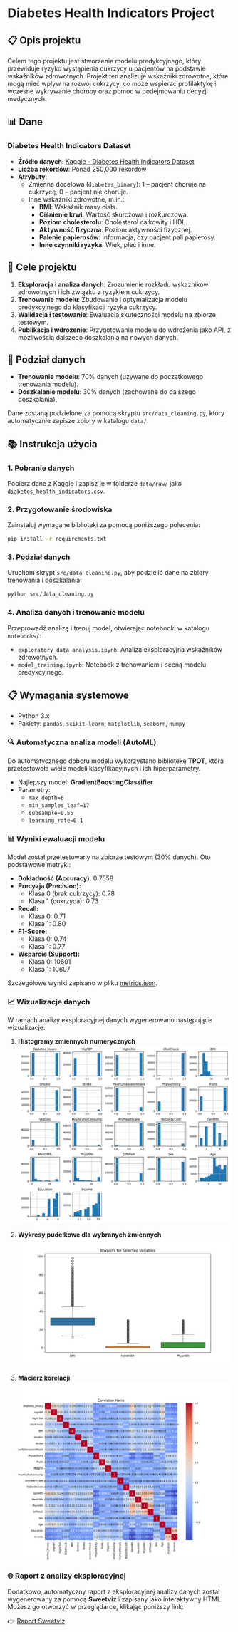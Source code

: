 # Diabetes Health Indicators Project

## 📋 Opis projektu
Celem tego projektu jest stworzenie modelu predykcyjnego, który przewiduje ryzyko wystąpienia cukrzycy u pacjentów na podstawie wskaźników zdrowotnych. Projekt ten analizuje wskaźniki zdrowotne, które mogą mieć wpływ na rozwój cukrzycy, co może wspierać profilaktykę i wczesne wykrywanie choroby oraz pomoc w podejmowaniu decyzji medycznych.

## 📊 Dane
### Diabetes Health Indicators Dataset
- **Źródło danych**: [Kaggle - Diabetes Health Indicators Dataset](https://www.kaggle.com/datasets/alexteboul/diabetes-health-indicators-dataset)
- **Liczba rekordów**: Ponad 250,000 rekordów
- **Atrybuty**:
  - Zmienna docelowa (`diabetes_binary`): 1 – pacjent choruje na cukrzycę, 0 – pacjent nie choruje.
  - Inne wskaźniki zdrowotne, m.in.:
    - **BMI**: Wskaźnik masy ciała.
    - **Ciśnienie krwi**: Wartość skurczowa i rozkurczowa.
    - **Poziom cholesterolu**: Cholesterol całkowity i HDL.
    - **Aktywność fizyczna**: Poziom aktywności fizycznej.
    - **Palenie papierosów**: Informacja, czy pacjent pali papierosy.
    - **Inne czynniki ryzyka**: Wiek, płeć i inne.

## 🎯 Cele projektu
1. **Eksploracja i analiza danych**: Zrozumienie rozkładu wskaźników zdrowotnych i ich związku z ryzykiem cukrzycy.
2. **Trenowanie modelu**: Zbudowanie i optymalizacja modelu predykcyjnego do klasyfikacji ryzyka cukrzycy.
3. **Walidacja i testowanie**: Ewaluacja skuteczności modelu na zbiorze testowym.
4. **Publikacja i wdrożenie**: Przygotowanie modelu do wdrożenia jako API, z możliwością dalszego doszkalania na nowych danych.

## 📐 Podział danych
- **Trenowanie modelu**: 70% danych (używane do początkowego trenowania modelu).
- **Doszkalanie modelu**: 30% danych (zachowane do dalszego doszkalania).
  
Dane zostaną podzielone za pomocą skryptu `src/data_cleaning.py`, który automatycznie zapisze zbiory w katalogu `data/`.

## 📚 Instrukcja użycia

### 1. Pobranie danych
Pobierz dane z Kaggle i zapisz je w folderze `data/raw/` jako `diabetes_health_indicators.csv`.

### 2. Przygotowanie środowiska
Zainstaluj wymagane biblioteki za pomocą poniższego polecenia:
```bash
pip install -r requirements.txt
```

### 3. Podział danych
Uruchom skrypt `src/data_cleaning.py`, aby podzielić dane na zbiory trenowania i doszkalania:
```bash
python src/data_cleaning.py
```

### 4. Analiza danych i trenowanie modelu
Przeprowadź analizę i trenuj model, otwierając notebooki w katalogu `notebooks/`:
- `exploratory_data_analysis.ipynb`: Analiza eksploracyjna wskaźników zdrowotnych.
- `model_training.ipynb`: Notebook z trenowaniem i oceną modelu predykcyjnego.

## 📋 Wymagania systemowe
- Python 3.x
- Pakiety: `pandas`, `scikit-learn`, `matplotlib`, `seaborn`, `numpy`


### 🔍 Automatyczna analiza modeli (AutoML)

Do automatycznego doboru modelu wykorzystano bibliotekę **TPOT**, która przetestowała wiele modeli klasyfikacyjnych i ich hiperparametry.

- Najlepszy model: **GradientBoostingClassifier**
- Parametry: 
  - `max_depth=6`
  - `min_samples_leaf=17`
  - `subsample=0.55`
  - `learning_rate=0.1`

### 📊 Wyniki ewaluacji modelu

Model został przetestowany na zbiorze testowym (30% danych). Oto podstawowe metryki:

- **Dokładność (Accuracy):** 0.7558
- **Precyzja (Precision):**
  - Klasa 0 (brak cukrzycy): 0.78
  - Klasa 1 (cukrzyca): 0.73
- **Recall:**
  - Klasa 0: 0.71
  - Klasa 1: 0.80
- **F1-Score:**
  - Klasa 0: 0.74
  - Klasa 1: 0.77
- **Wsparcie (Support):**
  - Klasa 0: 10601
  - Klasa 1: 10607

Szczegółowe wyniki zapisano w pliku [metrics.json](reports/metrics.json).

### 📈 Wizualizacje danych

W ramach analizy eksploracyjnej danych wygenerowano następujące wizualizacje:

1. **Histogramy zmiennych numerycznych**  
   ![Histogramy](reports/histograms.png)

2. **Wykresy pudełkowe dla wybranych zmiennych**  
   ![Boxplots](reports/boxplots.png)

3. **Macierz korelacji**  
   ![Correlation Matrix](reports/correlation_matrix.png)

### 🌐 Raport z analizy eksploracyjnej
Dodatkowo, automatyczny raport z eksploracyjnej analizy danych został wygenerowany za pomocą **Sweetviz** i zapisany jako interaktywny HTML. Możesz go otworzyć w przeglądarce, klikając poniższy link:

👉 [Raport Sweetviz](reports/sweetviz_report.html)
